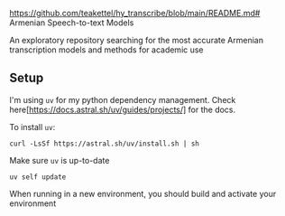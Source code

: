 https://github.com/teakettel/hy_transcribe/blob/main/README.md# Armenian Speech-to-text Models 

An exploratory repository searching for the most accurate Armenian transcription models and methods for academic use 

## Setup 

I'm using `uv` for my python dependency management. Check here[https://docs.astral.sh/uv/guides/projects/] for the docs. 

To install `uv`: 
```
curl -LsSf https://astral.sh/uv/install.sh | sh
```

Make sure `uv` is up-to-date 
```
uv self update
```

When running in a new environment, you should build and activate your environment
